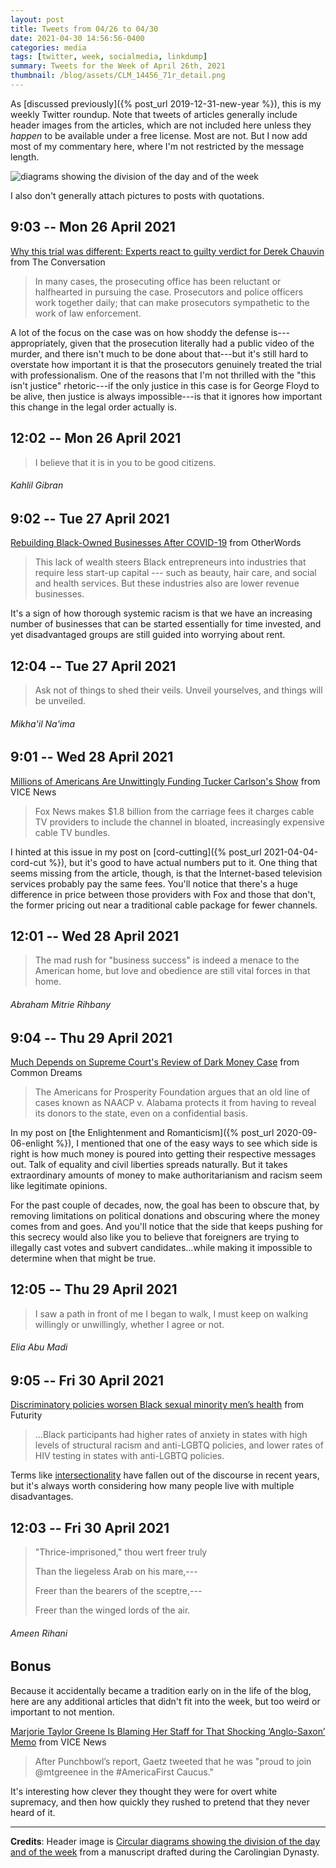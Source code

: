 ```yaml
---
layout: post
title: Tweets from 04/26 to 04/30
date: 2021-04-30 14:56:56-0400
categories: media
tags: [twitter, week, socialmedia, linkdump]
summary: Tweets for the Week of April 26th, 2021
thumbnail: /blog/assets/CLM_14456_71r_detail.png
---
```


As [discussed previously]({% post_url 2019-12-31-new-year %}), this is my weekly Twitter roundup.  Note that tweets of articles generally include header images from the articles, which are not included here unless they *happen* to be available under a free license.  Most are not.  But I now add most of my commentary here, where I'm not restricted by the message length.

![diagrams showing the division of the day and of the week](/blog/assets/CLM_14456_71r_detail.png "diagrams showing the division of the day and of the week")

I also don't generally attach pictures to posts with quotations.

## 9:03 -- Mon 26 April 2021

[<i class="fab fa-twitter-square"></i>](https://jcolag.github.io/twitter/1386667125394313219) [Why this trial was different: Experts react to guilty verdict for Derek Chauvin](https://theconversation.com/why-this-trial-was-different-experts-react-to-guilty-verdict-for-derek-chauvin-159420) from The Conversation

 > In many cases, the prosecuting office has been reluctant or halfhearted in pursuing the case. Prosecutors and police officers work together daily; that can make prosecutors sympathetic to the work of law enforcement.

A lot of the focus on the case was on how shoddy the defense is---appropriately, given that the prosecution literally had a public video of the murder, and there isn't much to be done about that---but it's still hard to overstate how important it is that the prosecutors genuinely treated the trial with professionalism.  One of the reasons that I'm not thrilled with the "this isn't justice" rhetoric---if the only justice in this case is for George Floyd to be alive, then justice is always impossible---is that it ignores how important this change in the legal order actually is.

## 12:02 -- Mon 26 April 2021

[<i class="fab fa-twitter"></i>](https://jcolag.github.io/twitter/1386712172181352450)

 > I believe that it is in you to be good citizens.

###### Kahlil Gibran

## 9:02 -- Tue 27 April 2021

[<i class="fab fa-twitter-square"></i>](https://jcolag.github.io/twitter/1387029261685379072) [Rebuilding Black-Owned Businesses After COVID-19](https://otherwords.org/rebuilding-black-owned-businesses-after-covid-19/) from OtherWords

 > This lack of wealth steers Black entrepreneurs into industries that require less start-up capital --- such as beauty, hair care, and social and health services. But these industries also are lower revenue businesses.

It's a sign of how thorough systemic racism is that we have an increasing number of businesses that can be started essentially for time invested, and yet disadvantaged groups are still guided into worrying about rent.

## 12:04 -- Tue 27 April 2021

[<i class="fab fa-twitter"></i>](https://jcolag.github.io/twitter/1387075063233585159)

 > Ask not of things to shed their veils. Unveil yourselves, and things will be unveiled.

###### Mikha'il Na'ima

## 9:01 -- Wed 28 April 2021

[<i class="fab fa-twitter-square"></i>](https://jcolag.github.io/twitter/1387391397918134272) [Millions of Americans Are Unwittingly Funding Tucker Carlson's Show](https://www.vice.com/en/article/93y5v8/millions-of-americans-are-unwittingly-funding-tucker-carlsons-show-george-floyd-derek-chauvin) from VICE News

 > Fox News makes $1.8 billion from the carriage fees it charges cable TV providers to include the channel in bloated, increasingly expensive cable TV bundles.

I hinted at this issue in my post on [cord-cutting]({% post_url 2021-04-04-cord-cut %}), but it's good to have actual numbers put to it.  One thing that seems missing from the article, though, is that the Internet-based television services probably pay the same fees.  You'll notice that there's a huge difference in price between those providers with Fox and those that don't, the former pricing out near a traditional cable package for fewer channels.

## 12:01 -- Wed 28 April 2021

[<i class="fab fa-twitter"></i>](https://jcolag.github.io/twitter/1387436696128524297)

 > The mad rush for "business success" is indeed a menace to the American home, but love and obedience are still vital forces in that home.

###### Abraham Mitrie Rihbany

## 9:04 -- Thu 29 April 2021

[<i class="fab fa-twitter-square"></i>](https://jcolag.github.io/twitter/1387754540678664194) [Much Depends on Supreme Court's Review of Dark Money Case](https://www.commondreams.org/views/2021/04/25/much-depends-supreme-courts-review-dark-money-case) from Common Dreams

 > The Americans for Prosperity Foundation argues that an old line of cases known as NAACP v. Alabama protects it from having to reveal its donors to the state, even on a confidential basis.

In my post on [the Enlightenment and Romanticism]({% post_url 2020-09-06-enlight %}), I mentioned that one of the easy ways to see which side is right is how much money is poured into getting their respective messages out.  Talk of equality and civil liberties spreads naturally.  But it takes extraordinary amounts of money to make authoritarianism and racism seem like legitimate opinions.

For the past couple of decades, now, the goal has been to obscure that, by removing limitations on political donations and obscuring where the money comes from and goes.  And you'll notice that the side that keeps pushing for this secrecy would also like you to believe that foreigners are trying to illegally cast votes and subvert candidates...while making it impossible to determine when that might be true.

## 12:05 -- Thu 29 April 2021

[<i class="fab fa-twitter"></i>](https://jcolag.github.io/twitter/1387800090606178314)

 > I saw a path in front of me I began to walk, I must keep on walking willingly or unwillingly, whether I agree or not.

###### Elia Abu Madi

## 9:05 -- Fri 30 April 2021

[<i class="fab fa-twitter-square"></i>](https://jcolag.github.io/twitter/1388117180089311234) [Discriminatory policies worsen Black sexual minority men’s health](https://www.futurity.org/racism-anti-lgbtq-black-sexual-minority-men-health-2545112/) from Futurity

 > ...Black participants had higher rates of anxiety in states with high levels of structural racism and anti-LGBTQ policies, and lower rates of HIV testing in states with anti-LGBTQ policies.

Terms like [intersectionality](https://en.wikipedia.org/wiki/Intersectionality) have fallen out of the discourse in recent years, but it's always worth considering how many people live with multiple disadvantages.

## 12:03 -- Fri 30 April 2021

[<i class="fab fa-twitter"></i>](https://jcolag.github.io/twitter/1388161975373516804)

 > "Thrice-imprisoned," thou wert freer truly
 >
 > Than the liegeless Arab on his mare,---
 >
 > Freer than the bearers of the sceptre,---
 >
 > Freer than the winged lords of the air.

###### Ameen Rihani

## Bonus

Because it accidentally became a tradition early on in the life of the blog, here are any additional articles that didn't fit into the week, but too weird or important to not mention.

<i class="fas fa-square"></i> [Marjorie Taylor Greene Is Blaming Her Staff for That Shocking ‘Anglo-Saxon’ Memo](https://www.vice.com/en_us/article/y3dzqw/marjorie-taylor-greene-is-blaming-her-staff-for-that-shocking-anglo-saxon-memo) from VICE News

 > After Punchbowl’s report, Gaetz tweeted that he was "proud to join @mtgreenee in the #AmericaFirst Caucus."

It's interesting how clever they thought they were for overt white supremacy, and then how quickly they rushed to pretend that they never heard of it.

* * *

**Credits**:  Header image is [Circular diagrams showing the division of the day and of the week](https://en.wikipedia.org/wiki/Week#/media/File:CLM_14456_71r_detail.jpg) from a manuscript drafted during the Carolingian Dynasty.
